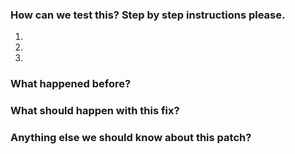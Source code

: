 <!--**Issue related to pull request**-->
<!--Closes #0-->
<!--(if any, change the zero above to the issue number and uncomment lines 1 and 2)-->

### How can we test this? Step by step instructions please.

1. 
2. 
3. 

### What happened before?


### What should happen with this fix?


### Anything else we should know about this patch?

